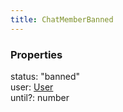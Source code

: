 ```yaml
---
title: ChatMemberBanned
---
```


### Properties

<div class="flex flex-col gap-3"><div><div class="flex gap-2"><div class="font-mono p" id="p_status" data-anchor><span class="font-bold">status</span><span class="opacity-50">:</span> <span>&quot;banned&quot;</span></div></div></div><div><div class="flex gap-2"><div class="font-mono p" id="p_user" data-anchor><span class="font-bold">user</span><span class="opacity-50">:</span> <a href="/gh/types/user"  >User</a></div></div></div><div><div class="flex gap-2"><div class="font-mono p" id="p_until" data-anchor><span class="font-bold">until</span><span class="opacity-50"><span title="Optional" class="cursor-help">?</span>:</span> <span>number</span></div></div></div></div>

